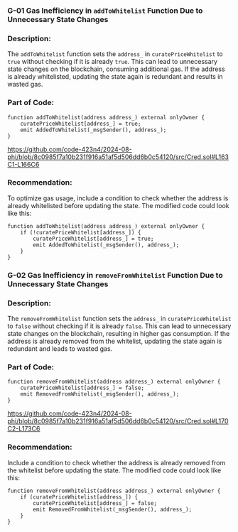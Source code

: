 ### G-01 Gas Inefficiency in `addToWhitelist` Function Due to Unnecessary State Changes

### Description:
The `addToWhitelist` function sets the `address_` in `curatePriceWhitelist` to `true` without checking if it is already `true`. This can lead to unnecessary state changes on the blockchain, consuming additional gas. If the address is already whitelisted, updating the state again is redundant and results in wasted gas.

### Part of Code:
```solidity
function addToWhitelist(address address_) external onlyOwner {
    curatePriceWhitelist[address_] = true;
    emit AddedToWhitelist(_msgSender(), address_);
}
```
https://github.com/code-423n4/2024-08-phi/blob/8c0985f7a10b231f916a51af5d506dd6b0c54120/src/Cred.sol#L163C1-L166C6
### Recommendation:
To optimize gas usage, include a condition to check whether the address is already whitelisted before updating the state. The modified code could look like this:

```solidity
function addToWhitelist(address address_) external onlyOwner {
    if (!curatePriceWhitelist[address_]) {
        curatePriceWhitelist[address_] = true;
        emit AddedToWhitelist(_msgSender(), address_);
    }
}
```

### G-02 Gas Inefficiency in `removeFromWhitelist` Function Due to Unnecessary State Changes

### Description:
The `removeFromWhitelist` function sets the `address_` in `curatePriceWhitelist` to `false` without checking if it is already `false`. This can lead to unnecessary state changes on the blockchain, resulting in higher gas consumption. If the address is already removed from the whitelist, updating the state again is redundant and leads to wasted gas.

### Part of Code:
```solidity
function removeFromWhitelist(address address_) external onlyOwner {
    curatePriceWhitelist[address_] = false;
    emit RemovedFromWhitelist(_msgSender(), address_);
}
```
https://github.com/code-423n4/2024-08-phi/blob/8c0985f7a10b231f916a51af5d506dd6b0c54120/src/Cred.sol#L170C2-L173C6
### Recommendation:
Include a condition to check whether the address is already removed from the whitelist before updating the state. The modified code could look like this:

```solidity
function removeFromWhitelist(address address_) external onlyOwner {
    if (curatePriceWhitelist[address_]) {
        curatePriceWhitelist[address_] = false;
        emit RemovedFromWhitelist(_msgSender(), address_);
    }
}
```

